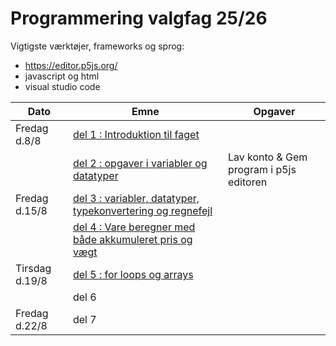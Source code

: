 # Programmering valgfag 25/26

Vigtigste værktøjer, frameworks og sprog:
- https://editor.p5js.org/
- javascript og html
- visual studio code 


| Dato           | Emne                                                                     | Opgaver                                  |
| ---------------| -----------------------------------------                                | ---------------------------------------  |
| Fredag d.8/8   | [del 1 : Introduktion til faget](/dag1/del1.md)                          |                                          |
|                | [del 2 : opgaver i variabler og datatyper](/dag1/del2.md)                | Lav konto & Gem program i p5js editoren  |
| Fredag d.15/8  | [del 3 : variabler, datatyper, typekonvertering og regnefejl](/dag2/del3.md)|                                       |
|                | [del 4 : Vare beregner med både akkumuleret pris og vægt](/dag2/del4.md) |                                          |
| Tirsdag d.19/8 | [del 5 : for loops og arrays](/dag3/del5.md)                             |                                          |
|                | del 6                                                                    |                                          |
| Fredag d.22/8  | del 7                                                                    |                                          |
